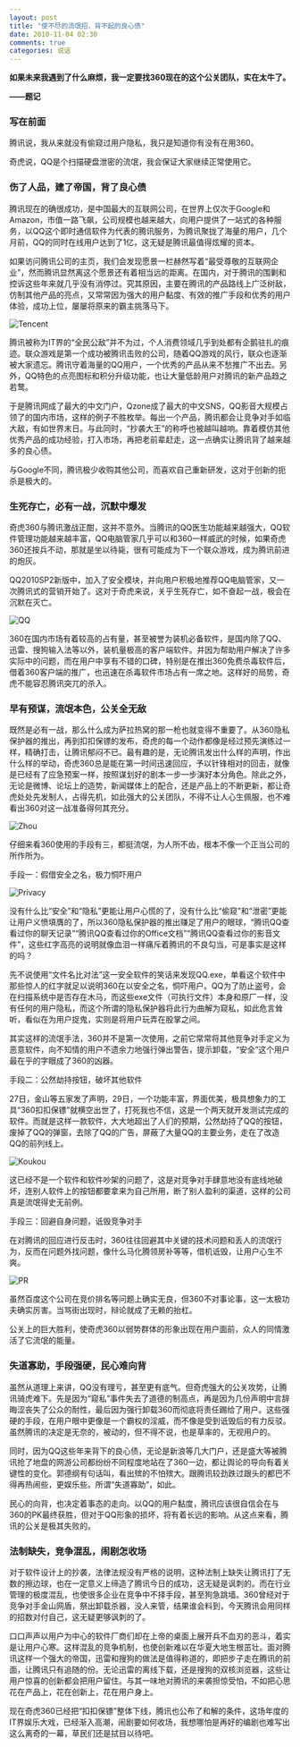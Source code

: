 ```yaml
---
layout: post
title: "使不尽的流氓招，背不起的良心债"
date: 2010-11-04 02:30
comments: true
categories: 说话
---
```

**如果未来我遇到了什么麻烦，我一定要找360现在的这个公关团队，实在太牛了。**

**——题记**


### 写在前面

腾讯说，我从来就没有偷窥过用户隐私，我只是知道你有没有在用360。

奇虎说，QQ是个扫描硬盘泄密的流氓，我会保证大家继续正常使用它。

 

### 伤了人品，建了帝国，背了良心债

腾讯现在的确很成功，是中国最大的互联网公司，在世界上仅次于Google和Amazon，市值一路飞飙，公司规模也越来越大，向用户提供了一站式的各种服务，以QQ这个即时通信软件为代表的腾讯服务，为腾讯聚拢了海量的用户，几个月前，QQ的同时在线用户达到了1亿，这无疑是腾讯最值得炫耀的资本。

如果访问腾讯公司的主页，我们会发现愿景一栏赫然写着“最受尊敬的互联网企业”，然而腾讯显然离这个愿景还有着相当远的距离。在国内，对于腾讯的围剿和控诉这些年来就几乎没有消停过。究其原因，主要在腾讯的产品路线上广泛树敌，仿制其他产品的亮点，又常常因为强大的用户黏度、有效的推广手段和优秀的用户体验，成功上位，屡屡将原来的霸主挑落马下。

![Tencent](http://static.cnbetacdn.com/newsimg/101104/1257100952615664.jpg)

腾讯被称为IT界的“全民公敌”并不为过，个人消费领域几乎到处都有企鹅驻扎的痕迹。联众游戏是第一个成功被腾讯击败的公司，随着QQ游戏的风行，联众也逐渐被大家遗忘。腾讯守着海量的QQ用户，一个优秀的产品从来不愁推广不出去。另外，QQ特色的点亮图标和积分升级功能，也让大量低龄用户对腾讯的新产品趋之若鹜。

于是腾讯网成了最大的中文门户，Qzone成了最大的中文SNS，QQ影音大规模占领了的国内市场，这样的例子不胜枚举。每出一个产品，腾讯都会让竞争对手如临大敌，有如世界末日。与此同时，“抄袭大王”的称呼也被越叫越响。靠着模仿其他优秀产品的成功经验，打入市场，再把老前辈赶走，这一点确实让腾讯背了越来越多的良心债。

与Google不同，腾讯极少收购其他公司，而喜欢自己重新研发，这对于创新的扼杀是极大的。

 

### 生死存亡，必有一战，沉默中爆发

奇虎360与腾讯激战正酣，这并不意外。当腾讯的QQ医生功能越来越强大，QQ软件管理功能越来越丰富，QQ电脑管家几乎可以和360一样威武的时候，如果奇虎360还按兵不动，那就是坐以待毙，很有可能成为下一个联众游戏，成为腾讯前进的炮灰。

QQ2010SP2新版中，加入了安全模块，并向用户积极地推荐QQ电脑管家，又一次腾讯式的营销开始了。这对于奇虎来说，关乎生死存亡，如不奋起一战，极会在沉默在灭亡。

![QQ](http://static.cnbetacdn.com/newsimg/101104/1257101747705428.gif)

360在国内市场有着较高的占有量，甚至被誉为装机必备软件，是国内除了QQ、迅雷、搜狗输入法等以外，装机量极高的客户端软件。并因为帮助用户解决了许多实际中的问题，而在用户中享有不错的口碑，特别是在推出360免费杀毒软件后，借着360客户端的推广，也迅速在杀毒软件市场占有一席之地。这样好的局势，奇虎不能容忍腾讯突兀的杀入。

 

### 早有预谋，流氓本色，公关全无敌

既然是必有一战，那么什么成为萨拉热窝的那一枪也就变得不重要了。从360隐私保护器的推出，再到扣扣保镖的发布，奇虎的每一个动作都像是经过预先演练过一样，精确打击，让腾讯郁闷不已。最有趣的是，无论腾讯发出什么样的声明，作出什么样的举动，奇虎360总是能在第一时间迅速回应，予以针锋相对的回击，就像是已经有了应急预案一样，按照谋划好的剧本一步一步演好本分角色。除此之外，无论是微博、论坛上的造势，新闻媒体上的配合，还是产品上的不断更新，都让奇虎处处先发制人，占得先机，如此强大的公关团队，不得不让人心生佩服，也不难看出360对这一战准备得何其充分。

![Zhou](http://static.cnbetacdn.com/newsimg/101104/12571121317246058.png)

仔细来看360使用的手段有三，都挺流氓，为人所不齿，根本不像一个正当公司的所作所为。

手段一：假借安全之名，极力恫吓用户

![Privacy](http://static.cnbetacdn.com/newsimg/101104/12571131005895657.jpg)

没有什么比“安全”和“隐私”更能让用户心慌的了，没有什么比“偷窥”和“泄密”更能让用户义愤填膺的了，所以360隐私保护器的推出赚足了用户的眼球，“腾讯QQ查看过你的聊天记录”“腾讯QQ查看过你的Office文档”“腾讯QQ查看过你的影音文件”，这些红字高亮的说明就像血泪一样痛斥着腾讯的不良勾当，可是事实是这样的吗？

先不说使用“文件名比对法”这一安全软件的笑话来发现QQ.exe，单看这个软件中那些惊人的红字就足以说明360在以安全之名，恫吓用户。QQ为了防止盗号，会在扫描系统中是否存在木马，而这些exe文件（可执行文件）本身和原厂一样，没有任何的用户隐私，而这个所谓的隐私保护器将此行为曲解为窥私，如此危言耸听，看似在为用户捉鬼，实则是将用户玩弄在股掌之间。

其实这样的流氓手法，360并不是第一次使用，之前它常常将其他竞争对手定义为恶意软件，向不知情的用户不遗余力地强行弹出警告，提示卸载，“安全”这个用户最在乎的字眼成了360的凶器。

手段二：公然劫持按钮，破坏其他软件

27日，金山等五家发了声明，29日，一个功能丰富，界面优美，极具想象力的工具“360扣扣保镖”就横空出世了，打死我也不信，这是一个两天就开发测试完成的软件。而就是这样一款软件，大大地超出了人们的预期，公然劫持了QQ的按钮，废掉了QQ的弹窗，去除了QQ的广告，屏蔽了大量QQ的主要业务，走在了改造QQ的前列线上。

![Koukou](http://static.cnbetacdn.com/newsimg/101104/12571241069427830.png)

这已经不是一个软件和软件吵架的问题了，这是对竞争对手肆意地没有底线地破坏，连别人软件上的按钮都要拿来为自己所用，断了别人盈利的渠道，这样的公司真是流氓得史无前例。

手段三：回避自身问题，诋毁竞争对手

在对腾讯的回应进行反击时，360往往回避其中关键的技术问题和丢人的流氓行为，反而在问题外找问题，像什么马化腾领房补等等，借机诋毁，让用户心生不爽。

![PR](http://static.cnbetacdn.com/newsimg/101104/12571251679072961.png)

虽然百度这个公司在竞价排名等问题上确实无良，但360不对事论事，这一太极功夫确实厉害。当骂街出现时，辩论就成了无赖的抬杠。

公关上的巨大胜利，使奇虎360以弱势群体的形象出现在用户面前，众人的同情激活了它流氓的能量。

 

### 失道寡助，手段强硬，民心难向背

虽然从道理上来讲，QQ没有理亏，甚至更有底气。但奇虎强大的公关攻势，让腾讯骑虎难下。先是因为“窥私”事件失去了道德的制高点，再是因为几份声明中言辞晦涩丧失了公众的耐性，最后因为强行卸载360而彻底将责任踢给了用户。这些强硬的手段，在用户眼中更像是一个霸权的淫威，而不像是受到诋毁后的有力反驳。虽然腾讯的决定是无奈的，被动的，但不得不说，也是草率的，无视用户的。

同时，因为QQ这些年来背下的良心债，无论是新浪等几大门户，还是盛大等被腾讯抢了地盘的网游公司都纷纷不同程度地站在了360一边，都让舆论的导向有着关键性的变化。郭德纲有句话叫，看出殡的不怕殡大。跟腾讯较劲跌过跟头的都巴不得再热闹些，更娱乐些。所谓“失道寡助”，如此。

民心的向背，也决定着事态的走向。以QQ的用户黏度，腾讯应该很自信会在与360的PK最终获胜，但对于QQ形象的损坏，将有着长远的影响。从这点来看，腾讯的公关是极其失败的。

 

### 法制缺失，竞争混乱，闹剧怎收场

对于软件设计上的抄袭，法律法规没有严格的说明，这种法制上缺失让腾讯打了无数的擦边球，也在一定意义上缔造了腾讯今日的成功，这无疑是讽刺的。而在行业管理的极度混乱，也使很多企业在竞争中不择手段，甚至狗急跳墙。360曾经对于竞争对手金山网盾，祭出卸载杀器，没人来管，结果谁会料到，今天腾讯会用同样的招数对付自己，这无疑更够讽刺的了。

口口声声以用户为中心的软件厂商们却在上帝的桌面上展开兵不血刃的恶斗，着实是让用户心寒。这样混乱的竞争机制，也使创新难以在华夏大地生根茁壮。面对腾讯这样一个强大的帝国，迅雷和搜狗的做法是值得称道的，即把步子走在腾讯的前面，让腾讯只有追随的份。无论迅雷的离线下载，还是搜狗的双核浏览器，这些让用户惊喜的创新都会把用户留住。与其一味地对腾讯的来袭担惊受怕，不如把心思花在产品上，花在创新上，花在用户身上。

现在奇虎360已经把“扣扣保镖”整体下线，腾讯也公布了和解的条件，这场年度的IT界娱乐大戏，已经渐入高潮，闹剧要如何收场，我想哪怕是再好的编剧也难写出这么离奇的一幕，草民们还是拭目以待吧。